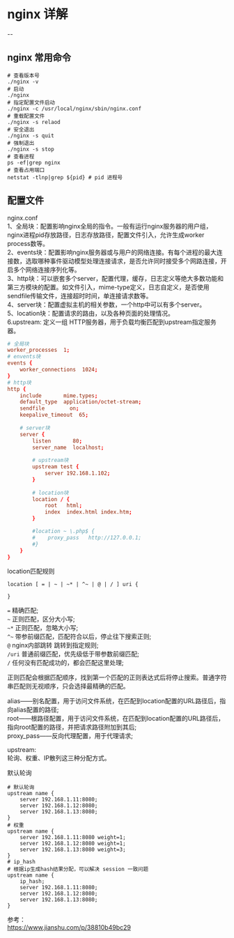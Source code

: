 # nginx 详解

--
## nginx 常用命令
```shell
# 查看版本号
./nginx -v
# 启动
./nginx
# 指定配置文件启动
./nginx -c /usr/local/nginx/sbin/nginx.conf
# 重载配置文件
./nginx -s relaod
# 安全退出
./nginx -s quit
# 强制退出
./nginx -s stop
# 查看进程
ps -ef|grep nginx
# 查看占用端口
netstat -tlnp|grep ${pid} # pid 进程号
```

## 配置文件
nginx.conf  
1、全局块：配置影响nginx全局的指令。一般有运行nginx服务器的用户组，nginx进程pid存放路径，日志存放路径，配置文件引入，允许生成worker process数等。  
2、events块：配置影响nginx服务器或与用户的网络连接。有每个进程的最大连接数，选取哪种事件驱动模型处理连接请求，是否允许同时接受多个网路连接，开启多个网络连接序列化等。  
3、http块：可以嵌套多个server，配置代理，缓存，日志定义等绝大多数功能和第三方模块的配置。如文件引入，mime-type定义，日志自定义，是否使用sendfile传输文件，连接超时时间，单连接请求数等。  
4、server块：配置虚拟主机的相关参数，一个http中可以有多个server。  
5、location块：配置请求的路由，以及各种页面的处理情况。  
6.upstream: 定义一组 HTTP服务器，用于负载均衡匹配到upstream指定服务器。  
```conf
# 全局块
worker_processes  1;
# envents块
events {
    worker_connections  1024;
}
# http块
http {
    include       mime.types;
    default_type  application/octet-stream;
    sendfile        on;
    keepalive_timeout  65;
    
    # server块
    server {
        listen       80;
        server_name  localhost;
        
        # upstream块
        upstream test {
            server 192.168.1.102;
        }
        
        # location块
        location / {
            root   html;
            index  index.html index.htm;
        }

        #location ~ \.php$ {
        #    proxy_pass   http://127.0.0.1;
        #}
    }
}
```

location匹配规则
```
location [ = | ~ | ~* | ^~ | @ | / ] uri {

}
```
`=` 精确匹配;  
`~` 正则匹配，区分大小写;  
`~*` 正则匹配，忽略大小写;  
`^~` 带参前缀匹配，匹配符合以后，停止往下搜索正则;  
`@` nginx内部跳转 跳转到指定规则;  
`/uri` 普通前缀匹配，优先级低于带参数前缀匹配;  
`/` 任何没有匹配成功的，都会匹配这里处理;  

正则匹配会根据匹配顺序，找到第一个匹配的正则表达式后将停止搜索。普通字符串匹配则无视顺序，只会选择最精确的匹配。  

alias——别名配置，用于访问文件系统，在匹配到location配置的URL路径后，指向alias配置的路径;  
root——根路径配置，用于访问文件系统，在匹配到location配置的URL路径后，指向root配置的路径，并把请求路径附加到其后;  
proxy_pass——反向代理配置，用于代理请求;  

upstream:  
轮询、权重、IP散列这三种分配方式。

默认轮询
```
# 默认轮询
upstream name {
    server 192.168.1.11:8080;
    server 192.168.1.12:8080;
    server 192.168.1.13:8080;
}
# 权重
upstream name {
    server 192.168.1.11:8080 weight=1;
    server 192.168.1.12:8080 weight=1;
    server 192.168.1.13:8080 weight=3;
}
# ip_hash
# 根据ip生成hash结果分配，可以解决 session 一致问题
upstream name {
    ip_hash;
    server 192.168.1.11:8080;
    server 192.168.1.12:8080;
    server 192.168.1.13:8080;
}
```

参考：  
https://www.jianshu.com/p/38810b49bc29